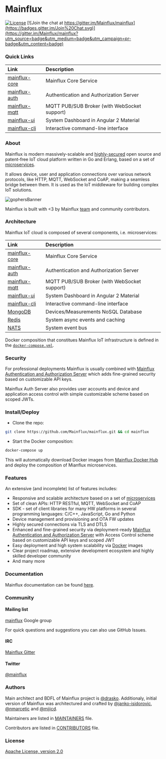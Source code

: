 # Mainflux

[![License](https://img.shields.io/badge/license-Apache%20v2.0-blue.svg)](LICENSE)
[![Join the chat at https://gitter.im/Mainflux/mainflux](https://badges.gitter.im/Join%20Chat.svg)](https://gitter.im/Mainflux/mainflux?utm_source=badge&utm_medium=badge&utm_campaign=pr-badge&utm_content=badge)

### Quick Links

| Link          | Description           |
|:--------------|:----------------------|
| [mainflux-core](https://github.com/mainflux/mainflux-core) | Mainflux Core Service |
| [mainflux-auth](https://github.com/mainflux/mainflux-auth) | Authentication and Authorization Server |
| [mainflux-mqtt](https://github.com/mainflux/mainflux-mqtt) | MQTT PUB/SUB Broker (with WebSocket support) |
| [mainflux-ui](https://github.com/mainflux/mainflux-ui)     | System Dashboard in Angular 2 Material |
| [mainflux-cli](https://github.com/mainflux/mainflux-cli)   | Interactive command-line interface |

### About
Mainflux is modern massively-scalable and [highly-secured](#security) open source and patent-free IoT cloud platform written in Go and Erlang, based on a set of [microservices](#architecture).

It allows device, user and application connections over various network protocols, like HTTP, MQTT, WebSocket and CoAP, making a seamless bridge between them. It is used as the IoT middleware for building complex IoT solutions.

![gophersBanner](https://github.com/mainflux/mainflux-doc/blob/master/img/gopherBanner.jpg)

Mainflux is built with <3 by Mainflux [team](MAINTAINERS) and community contributors.

### Architecture
Mainflux IoT cloud is composed of several components, i.e. microservices:

| Link          | Description           |
|:--------------|:----------------------|
| [mainflux-core](https://github.com/mainflux/mainflux-core) | Mainflux Core Service |
| [mainflux-auth](https://github.com/mainflux/mainflux-auth) | Authentication and Authorization Server |
| [mainflux-mqtt](https://github.com/mainflux/mainflux-mqtt) | MQTT PUB/SUB Broker (with WebSocket support) |
| [mainflux-ui](https://github.com/mainflux/mainflux-ui)     | System Dashboard in Angular 2 Material |
| [mainflux-cli](https://github.com/mainflux/mainflux-cli)   | Interactive command-line interface |
| [MongoDB](https://github.com/mongodb/mongo)                | Devices/Measurements NoSQL Database |
| [Redis](https://github.com/antirez/redis)                  | System async events and caching |
| [NATS](https://github.com/nats-io/gnatsd)                  | System event bus |

Docker composition that constitues Mainflux IoT infrastructure is defined in the [`docker-compose.yml`](https://github.com/Mainflux/mainflux/blob/master/docker-compose.yml).

### Security
For professional deployments Mainflux is usually combined with [Mainflux Authentication and Authorization Server](https://github.com/mainflux/mainflux-auth-server) which adds fine-grained security based on customizable API keys.

Mainflux Auth Server also provides user accounts and device and application access control with simple customizable scheme based on scoped JWTs.

### Install/Deploy
 
- Clone the repo:
```bash
git clone https://github.com/Mainflux/mainflux.git && cd mainflux
```

- Start the Docker composition:
```bash
docker-compose up
```

This will automatically download Docker images from [Mainflux Docker Hub](https://hub.docker.com/u/mainflux/) and deploy the composition of Mianflux microservices.

### Features
An extensive (and incomplete) list of features includes:
- Responsive and scalable architecture based on a set of [microservices](https://en.wikipedia.org/wiki/Microservices)
- Set of clean APIs: HTTP RESTful, MQTT, WebSocket and CoAP
- SDK - set of client libraries for many HW platforms in several programming languages: C/C++, JavaScript, Go and Python
- Device management and provisioning and OTA FW updates
- Highly secured connections via TLS and DTLS
- Enhanced and fine-grained security via deployment-ready [Mainflux Authentication and Authorization Server](https://github.com/mainflux/mainflux-auth-server) with Access Control scheme based on customizable API keys and scoped JWT
- Easy deployment and high system scalability via [Docker](https://www.docker.com/) images
- Clear project roadmap, extensive development ecosystem and highly skilled developer community
- And many more

### Documentation
Mainflux documentation can be found [here](http://mainflux.io/).

### Community
#### Mailing list
[mainflux](https://groups.google.com/forum/#!forum/mainflux) Google group

For quick questions and suggestions you can also use GitHub Issues.

#### IRC
[Mainflux Gitter](https://gitter.im/Mainflux/mainflux?utm_source=badge&utm_medium=badge&utm_campaign=pr-badge&utm_content=badge)

#### Twitter
[@mainflux](https://twitter.com/mainflux)

### Authors
Main architect and BDFL of Mainflux project is [@drasko](https://github.com/drasko). Additionaly, initial version of Mainflux was architectured and crafted by [@janko-isidorovic](https://github.com/janko-isidorovic), [@nmarcetic](https://github.com/nmarcetic) and [@mijicd](https://github.com/mijicd).

Maintainers are listed in [MAINTAINERS](MAINTAINERS) file.

Contributors are listed in [CONTRIBUTORS](CONTRIBUTORS) file.

### License
[Apache License, version 2.0](LICENSE)
